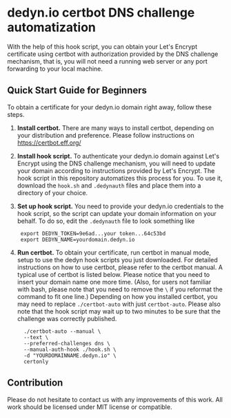 # dedyn.io certbot DNS challenge automatization
With the help of this hook script, you can obtain your Let's Encrypt certificate using 
certbot with authorization provided by the DNS challenge mechanism, that is, you will
not need a running web server or any port forwarding to your local machine.


## Quick Start Guide for Beginners
To obtain a certificate for your dedyn.io domain right away, follow these steps.

1. **Install certbot.** There are many ways to install certbot, depending on your distribution
and preference. Please follow instructions on https://certbot.eff.org/

2. **Install hook script.** To authenticate your dedyn.io domain against Let's Encrypt
using the DNS challenge mechanism, you will need to update your domain according to
instructions provided by Let's Encrypt. The hook script in this repository automatizes this
process for you. To use it, download the `hook.sh` and `.dedynauth` files and place them
into a directory of your choice.

3. **Set up hook script.** You need to provide your dedyn.io credentials to the hook script,
so the script can update your domain information on your behalf. To do so, edit the `.dedynauth`
file to look something like

        export DEDYN_TOKEN=9e6ad...your token...64c53bd
        export DEDYN_NAME=yourdomain.dedyn.io
    
4. **Run certbot.** To obtain your certificate, run certbot in manual mode, setup to use the
dedyn hook scripts you just downloaded. For detailed instructions on how to use certbot,
please refer to the certbot manual. A typical use of certbot is listed below. Please notice
that you need to insert your domain name one more time. (Also, for users not familiar with bash,
please note that you need to remove the `\` if you reformat the command to fit one line.) Depending
on how you installed certbot, you may need to replace `./certbot-auto` with just `certbot-auto`.
Please also note that the hook script may wait up to two minutes to be sure that the challenge
was correctly published.

         ./certbot-auto --manual \
         --text \
         --preferred-challenges dns \
         --manual-auth-hook ./hook.sh \
         -d "YOURDOMAINNAME.dedyn.io" \
         certonly

## Contribution
Please do not hesitate to contact us with any improvements of this work. All work should be licensed
under MIT license or compatible.

